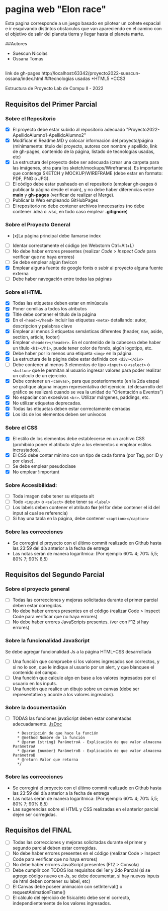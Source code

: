 # pagina web "Elon race"
Esta pagina corresponde a un juego basado en pilotear un cohete espacial e ir esquivando distintos obstaculos que van apareciendo en el camino con el objetivo de salir del planeta tierra y llegar hasta el planeta marte. 

##Autores
* Suescun Nicolas
* Ossana Tomas

##
link de gh-pages
http://localhost:63342/proyecto2022-suescun-ossana/index.html
##tecnologias usadas
*HTML5
*CCS3

Estructura de Proyecto Lab de Compu II - 2022

## Requisitos del Primer Parcial

### Sobre el Repositorio
- [x] El proyecto debe estar subido al repositorio adecuado "Proyecto2022-ApellidoAlumno1-ApellidoAlumno2"
- [x] Modificar el Readme.MD y colocar información del proyecto/página (mínimamente: título del proyecto, autores con nombre y apellido, link de gh-pages, contenido de la página,  listado de tecnologías usadas, etc)
- [x] La estructura del proyecto debe ser adecuada (crear una carpeta para las imágenes, otra para los sketch/mockups/Wireframes). Es importante que contenga SKETCH y MOCKUP/WIREFRAME (debe estar en formato: PDF, PNG o JPG).
- [ ] El código debe estar pusheado en el repositorio (emplear gh-pages ó publicar la página desde el main), y no debe haber diferencias entre **main** y **gh-pages** (verificar de realizar el Merge).
- [ ] Publicar la Web empleando GitHubPages
- [ ] El repositorio no debe contener archivos innecesarios (no debe contener .idea o .vsc, en todo caso emplear **.gitignore**)

### Sobre el Proyecto General
- [x]La página principal debe llamarse index
- [ ] Identar correctamente el código (en Webstorm Ctrl+Alt+L)
- [ ] No debe haber errores presentes (realizar *Code* > *Inspect Code* para verificar que no haya errores)
- [ ] Se debe emplear algún favicon
- [x] Emplear alguna fuente de google fonts o subir al proyecto alguna fuente externa
- [ ] Debe haber navegación entre todas las páginas

### Sobre el HTML
- [x] Todas las etiquetas deben estar en minúscula
- [x] Poner comillas a todos los atributos
- [x] Title debe contener el título de la página
- [x] En el ```<head></head>``` incluir las etiquetas ```<meta>``` detallando: autor, descripcion y palabras clave
- [x] Emplear al menos 3 etiquetas semánticas diferentes (header, nav, aside, section, article, footer)
- [x] Emplear ```<header></header>```. En el contenido de la cabecera debe haber un título ```<h1></h1>```, puede tener color de fondo, algún logotipo, etc.
- [x] Debe haber por lo menos una etiqueta ```<img>``` en la página.
- [x] La estructura de la página debe estar definida con ```<div></div>```
- [ ] Debe contener al menos 3 elementos de tipo ```<input>``` o ```<select>``` ó ```<button>``` que le permitan al usuario ingresar valores para poder realizar un cálculo de un ejercicio.
- [x] Debe contener un ```<canvas>```, para que posteriormente (en la 2da etapa) se grafique alguna imagen representativa del ejercicio. (el desarrollo del gráfico se realizará cuando se vea la unidad de “Orientación a Eventos”)
- [x] No espaciar con excesivos ```<br>```. Utilizar márgenes, paddings, etc.
- [x] No utilizar etiquetas deprecadas.
- [x] Todas las etiquetas deben estar correctamente cerradas
- [x] Los ids de los elementos deben ser unívocos

### Sobre el CSS
- [x] El estilo de los elementos debe establecerse en un archivo CSS (prohibido poner el atributo style a los elementos o emplear estilos incrustados).
- [x] El CSS debe contar mínimo con un tipo de cada forma (por Tag, por ID y por clase).
- [ ] Se debe emplear pseudoclase
- [x] No emplear !important

### Sobre Accesibilidad:
- [ ] Toda imagen debe tener su etiqueta alt
- [ ] Todo ```<input>``` o ```<select>``` debe tener su ```<label>```
- [ ] Los labels deben contener el atributo **for** (el for debe contener el id del input al cual se referencia) 
- [ ] Si hay una tabla en la página, debe contener ```<caption></caption>```

### Sobre las correcciones
* Se corregirá el proyecto con el último commit realizado en Github hasta las 23:59 del día anterior a la fecha de entrega
* Las notas serán de manera logarítmica: (Por ejemplo 60% 4; 70% 5,5; 80% 7; 90% 8,5)



## Requisitos del Segundo Parcial

### Sobre el proyecto general
- [ ] Todas las correcciones y mejoras solicitadas durante el primer parcial deben estar corregidas.
- [ ] No debe haber errores presentes en el código (realizar Code > Inspect Code para verificar que no haya errores)
- [ ] No debe haber errores JavaScripts presentes. (ver con F12 si hay errores)

### Sobre la funcionalidad JavaScript
Se debe agregar funcionalidad Js a la página HTML+CSS desarrollada
- [ ] Una función que compruebe si los valores ingresados son correctos, y si no lo son, que le indique al usuario por un alert, y que blanquee el contenido del campo.
- [ ] Una función que calcule algo en base a los valores ingresados por el usuario en los inputs.
- [ ] Una función que realice un dibujo sobre un canvas (debe ser representativo y acorde a los valores ingreados).

### Sobre la documentación
- [ ] TODAS las funciones javaScript deben estar comentadas adecuadamente. [JsDoc](https://jsdoc.app/about-getting-started.html)
   ```/**
     * Descripción de que hace la función
     * @method Nombre de la función
     * @param {string} ParámetroA - Explicación de que valor almacena ParámetroA
     * @param {number} ParámetroB - Explicación de que valor almacena ParámetroB
     * @return Valor que retorna
     */
   ```
   
### Sobre las correcciones
* Se corregirá el proyecto con el último commit realizado en Github hasta las 23:59 del día anterior a la fecha de entrega
* Las notas serán de manera logarítmica: (Por ejemplo 60% 4; 70% 5,5; 80% 7; 90% 8,5)
* Las sugerencias sobre el HTML y CSS realizadas en el anterior parcial dejen ser corregidas.

   
## Requisitos del FINAL
- [ ] Todas las correcciones y mejoras solicitadas durante el primer y segundo parcial deben estar corregidas.
- [ ] No debe haber errores presentes en el código (realizar Code > Inspect Code para verificar que no haya errores)
- [ ] No debe haber errores JavaScript presentes (F12 > Consola)
- [ ] Debe cumplir con TODOS los requisitos del 1er y 2do Parcial (si se agrego código nuevo en Js, se debe documentar, si hay nuevos inputs de html deben contener su label, etc)
- [ ] El Canvas debe poseer animación con setInterval() o requestAnimationFrame()
- [ ] El cálculo del ejercicio de física/etc debe ser el correcto, independientemente de los valores ingresados.
